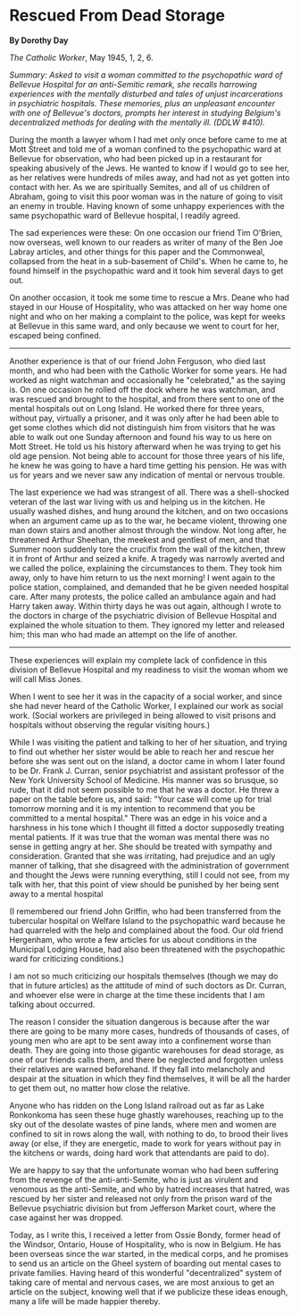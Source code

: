 Rescued From Dead Storage
=========================

**By Dorothy Day**

*The Catholic Worker*, May 1945, 1, 2, 6.

*Summary: Asked to visit a woman committed to the psychopathic ward of
Bellevue Hospital for an anti-Semitic remark, she recalls harrowing
experiences with the mentally disturbed and tales of unjust
incarcerations in psychiatric hospitals. These memories, plus an
unpleasant encounter with one of Bellevue's doctors, prompts her
interest in studying Belgium's decentralized methods for dealing with
the mentally ill. (DDLW \#410).*

During the month a lawyer whom I had met only once before came to me at
Mott Street and told me of a woman confined to the psychopathic ward at
Bellevue for observation, who had been picked up in a restaurant for
speaking abusively of the Jews. He wanted to know if I would go to see
her, as her relatives were hundreds of miles away, and had not as yet
gotten into contact with her. As we are spiritually Semites, and all of
us children of Abraham, going to visit this poor woman was in the nature
of going to visit an enemy in trouble. Having known of some unhappy
experiences with the same psychopathic ward of Bellevue hospital, I
readily agreed.

The sad experiences were these: On one occasion our friend Tim O'Brien,
now overseas, well known to our readers as writer of many of the Ben Joe
Labray articles, and other things for this paper and the Commonweal,
collapsed from the heat in a sub-basement of Child's. When he came to,
he found himself in the psychopathic ward and it took him several days
to get out.

On another occasion, it took me some time to rescue a Mrs. Deane who had
stayed in our House of Hospitality, who was attacked on her way home one
night and who on her making a complaint to the police, was kept for
weeks at Bellevue in this same ward, and only because we went to court
for her, escaped being confined.

* * * * *

Another experience is that of our friend John Ferguson, who died last
month, and who had been with the Catholic Worker for some years. He had
worked as night watchman and occasionally he "celebrated," as the saying
is. On one occasion he rolled off the dock where he was watchman, and
was rescued and brought to the hospital, and from there sent to one of
the mental hospitals out on Long Island. He worked there for three
years, without pay, virtually a prisoner, and it was only after he had
been able to get some clothes which did not distinguish him from
visitors that he was able to walk out one Sunday afternoon and found his
way to us here on Mott Street. He told us his history afterward when he
was trying to get his old age pension. Not being able to account for
those three years of his life, he knew he was going to have a hard time
getting his pension. He was with us for years and we never saw any
indication of mental or nervous trouble.

The last experience we had was strangest of all. There was a
shell-shocked veteran of the last war living with us and helping us in
the kitchen. He usually washed dishes, and hung around the kitchen, and
on two occasions when an argument came up as to the war, he became
violent, throwing one man down stairs and another almost through the
window. Not long after, he threatened Arthur Sheehan, the meekest and
gentlest of men, and that Summer noon suddenly tore the crucifix from
the wall of the kitchen, threw it in front of Arthur and seized a knife.
A tragedy was narrowly averted and we called the police, explaining the
circumstances to them. They took him away, only to have him return to us
the next morning! I went again to the police station, complained, and
demanded that he be given needed hospital care. After many protests, the
police called an ambulance again and had Harry taken away. Within thirty
days he was out again, although I wrote to the doctors in charge of the
psychiatric division of Bellevue Hospital and explained the whole
situation to them. They ignored my letter and released him; this man who
had made an attempt on the life of another.

* * * * *

These experiences will explain my complete lack of confidence in this
division of Bellevue Hospital and my readiness to visit the woman whom
we will call Miss Jones.

When I went to see her it was in the capacity of a social worker, and
since she had never heard of the Catholic Worker, I explained our work
as social work. (Social workers are privileged in being allowed to visit
prisons and hospitals without observing the regular visiting hours.)

While I was visiting the patient and talking to her of her situation,
and trying to find out whether her sister would be able to reach her and
rescue her before she was sent out on the island, a doctor came in whom
I later found to be Dr. Frank J. Curran, senior psychiatrist and
assistant professor of the New York University School of Medicine. His
manner was so brusque, so rude, that it did not seem possible to me that
he was a doctor. He threw a paper on the table before us, and said:
"Your case will come up for trial tomorrow morning and it is my
intention to recommend that you be committed to a mental hospital."
There was an edge in his voice and a harshness in his tone which I
thought ill fitted a doctor supposedly treating mental patients. If it
was true that the woman was mental there was no sense in getting angry
at her. She should be treated with sympathy and consideration. Granted
that she was irritating, had prejudice and an ugly manner of talking,
that she disagreed with the administration of government and thought the
Jews were running everything, still I could not see, from my talk with
her, that this point of view should be punished by her being sent away
to a mental hospital

(I remembered our friend John Griffin, who had been transferred from the
tubercular hospital on Welfare Island to the psychopathic ward because
he had quarreled with the help and complained about the food. Our old
friend Hergenham, who wrote a few articles for us about conditions in
the Municipal Lodging House, had also been threatened with the
psychopathic ward for criticizing conditions.)

I am not so much criticizing our hospitals themselves (though we may do
that in future articles) as the attitude of mind of such doctors as Dr.
Curran, and whoever else were in charge at the time these incidents that
I am talking about occurred.

The reason I consider the situation dangerous is because after the war
there are going to be many more cases, hundreds of thousands of cases,
of young men who are apt to be sent away into a confinement worse than
death. They are going into those gigantic warehouses for dead storage,
as one of our friends calls them, and there be neglected and forgotten
unless their relatives are warned beforehand. If they fall into
melancholy and despair at the situation in which they find themselves,
it will be all the harder to get them out, no matter how close the
relative.

Anyone who has ridden on the Long Island railroad out as far as Lake
Ronkonkoma has seen these huge ghastly warehouses, reaching up to the
sky out of the desolate wastes of pine lands, where men and women are
confined to sit in rows along the wall, with nothing to do, to brood
their lives away (or else, if they are energetic, made to work for years
without pay in the kitchens or wards, doing hard work that attendants
are paid to do).

We are happy to say that the unfortunate woman who had been suffering
from the revenge of the anti-anti-Semite, who is just as virulent and
venomous as the anti-Semite, and who by hatred increases that hatred,
was rescued by her sister and released not only from the prison ward of
the Bellevue psychiatric division but from Jefferson Market court, where
the case against her was dropped.

Today, as I write this, I received a letter from Ossie Bondy, former
head of the Windsor, Ontario, House of Hospitality, who is now in
Belgium. He has been overseas since the war started, in the medical
corps, and he promises to send us an article on the Gheel system of
boarding out mental cases to private families. Having heard of this
wonderful "decentralized" system of taking care of mental and nervous
cases, we are most anxious to get an article on the subject, knowing
well that if we publicize these ideas enough, many a life will be made
happier thereby.

